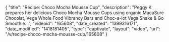 {
    "title": "Recipe: Choco Mocha Mousse Cup",
    "description": "Peggy K prepares her delicious Choco Mocha Mousse Cups using organic MacaSure Chocolat, Vega Whole Food Vibrancy Bars and Choc-a-lot Vega Shake & Go Smoothie...",
    "videoid": "165608",
    "date_created": "1399316171",
    "date_modified": "1418181405",
    "type": "captivate",
    "layout": "video",
    "url": "\/v\/recipe-choco-mocha-mousse-cup\/165608"
}